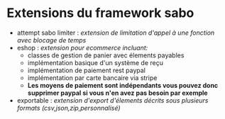 # Extensions du framework sabo	

- attempt sabo limiter : *extension de limitation d'appel à une fonction avec blocage de temps*
- eshop : *extension pour ecommerce incluant:*
  - classes de gestion de panier avec élements payables
  - implémentation basique d'un système de reçu
  - implémentation de paiement rest paypal
  - implémentation par carte bancaire via stripe
  - **Les moyens de paiement sont indépendants vous pouvez donc supprimer paypal si vous n'en avez pas besoin par exemple**
- exportable : *extension d'export d'élements décrits sous plusieurs formats (csv,json,zip,personnalisé)*
